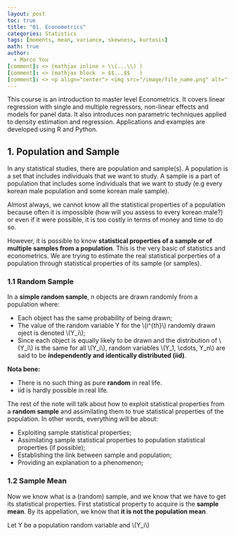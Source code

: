 ```yaml
---
layout: post
toc: true
title: "01. Econometrics"
categories: Statistics
tags: [moments, mean, variance, skewness, kurtosis]
math: true
author:
  - Marco You
[comment]: <> (mathjax inline > \\(...\\) )
[comment]: <> (mathjax block  > $$...$$   )
[comment]: <> <p align="center"> <img src="/image/file_name.png" alt="file_name" width="460" height="260"> </p>
---
```


This course is an introduction to master level Econometrics. It covers linear regression with single and multiple regressors, non-linear effects and models for panel data. It also introduces non parametric techniques applied to density estimation and regression. Applications and examples are developed using R and Python.

## 1. Population and Sample

In any statistical studies, there are population and sample(s). A population is a set that includes individuals that we want to study. A sample is a part of population that includes some individuals that we want to study (e.g every korean male population and some korean male sample).

Almost always, we cannot know all the statistical properties of a population because often it is impossible (how will you assess to every korean male?) or even if it were possible, it is too costly in terms of money and time to do so.

However, it is possible to know **statistical properties of a sample or of multiple samples from a population**. This is the very basic of statistics and econometrics. We are trying to estimate the real statistical porperties of a population through statistical properties of its sample (or samples).

### 1.1 Random Sample

In a **simple random sample**, n objects are drawn randomly from a population where:

- Each object has the same probability of being drawn;
- The value of the random variable Y for the \\(i^{th}\\) randomly drawn oject is denoted \\(Y_i\\);
- Since each object is equally likely to be drawn and the distribution of \\(Y_i\\) is the same for all \\(Y_i\\), random variables \\(Y_1, \cdots, Y_n\\) are said to be **independently and identically distributed (iid)**.

**Nota bene:**
- There is no such thing as pure **random** in real life.
- iid is hardly possible in real life.

The rest of the note will talk about how to exploit statistical properties from a **random sample** and assimilating them to true statistical properties of the population. In other words, everything will be about:

- Exploiting sample statistical properties;
- Assimilating sample statistical properties to population statistical properties (if possible);
- Establishing the link between sample and population;
- Providing an explanation to a phenomenon;

### 1.2 Sample Mean

Now we know what is a (random) sample, and we know that we have to get its statistical properties. First statistical property to acquire is the **sample mean**. By its appellation, we know that **it is not the population mean**.

Let Y be a population random variable and \\(Y_i\\)